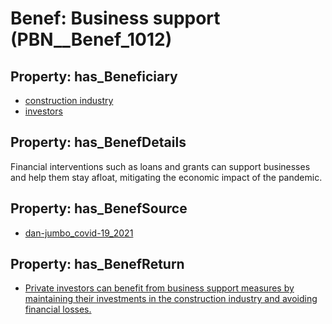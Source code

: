# Benef: __Business support__ (PBN__Benef_1012)

## Property: has_Beneficiary

* [construction industry](../Stakeholder/PBN__Stakeholder_149)
* [investors](../Stakeholder/PBN__Stakeholder_49)

## Property: has_BenefDetails

Financial interventions such as loans and grants can support businesses and help them stay afloat, mitigating the economic impact of the pandemic.

## Property: has_BenefSource

* [dan-jumbo_covid-19_2021](../Article/PBN__Article_210)

## Property: has_BenefReturn

* [Private investors can benefit from business support measures by maintaining their investments in the construction industry and avoiding financial losses.](../BenefReturn/PBN__BenefReturn_1130)

